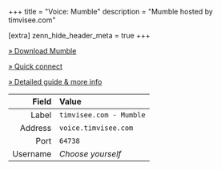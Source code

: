 +++
title = "Voice: Mumble"
description = "Mumble hosted by timvisee.com"

[extra]
zenn_hide_header_meta = true
+++

[» Download Mumble][download]

[» Quick connect][connect]

[» Detailed guide & more info](@/voice/details.md)

| Field    | Value                 |
|---------:|:----------------------|
| Label    | `timvisee.com - Mumble` |
| Address  | `voice.timvisee.com`  |
| Port     | `64738`               |
| Username | _Choose yourself_     |

[download]: https://www.mumble.info/downloads/
[connect]: mumble://voice.timvisee.com:64738?title=timvisee.com%20-%20Mumble&version=1.3.0
